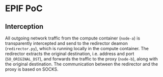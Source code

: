 # EPIF PoC

## Interception
All outgoing network traffic from the compute container (`node-a`) is transparently intercepted and send to the redirector deamon (`redirector.py`), which is running locally in the compute container. The redirector extracts the original destination, i.e. address and port (`SO_ORIGINAL_DST`), and forwards the traffic to the proxy (`node-b`), along with the original destination. The communication between the redirector and the proxy is based on SOCKS.